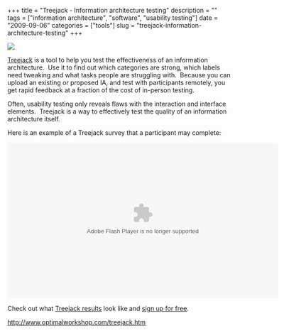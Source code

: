 +++
title = "Treejack - Information architecture testing"
description = ""
tags = ["information architecture", "software", "usability testing"]
date = "2009-09-06"
categories = ["tools"]
slug = "treejack-information-architecture-testing"
+++


<div class="tool-screenshot mb1"><a href="http://www.optimalworkshop.com/treejack.htm"><img id="bluga-thumbnail-2732" class="bluga-thumbnail custom" src="//konigi.com/media/bluga/
wt522ffa93a86b5_custom.jpg"/></a></div><p><a href="http://www.optimalworkshop.com/treejack.htm">Treejack</a> is a tool to help you test the effectiveness of an information architecture.&nbsp; Use it to find out which categories are strong, which labels need tweaking and what tasks people are struggling with.&nbsp; Because you can upload an existing or proposed IA, and test with participants remotely, you get rapid feedback at a fraction of the cost of in-person testing.</p>
<p>Often, usability testing only reveals flaws with the interaction and interface elements.&nbsp; Treejack is a way to effectively test the quality of an information architecture itself.</p>
<p>Here is an example of a Treejack survey that a participant may complete:</p>
<object width="610" height="351"> <param name="movie" value="http://content.screencast.com/users/samng/folders/Jing/media/f3cfd91f-4000-4420-8ac9-b9cebe459eaa/jingh264player.swf"></param> <param name="quality" value="high"></param> <param name="bgcolor" value="#FFFFFF"></param> <param name="flashVars" value="thumb=http://content.screencast.com/users/samng/folders/Jing/media/f3cfd91f-4000-4420-8ac9-b9cebe459eaa/FirstFrame.jpg&amp;containerwidth=952&amp;containerheight=548&amp;showbranding=false&amp;content=http://content.screencast.com/users/samng/folders/Jing/media/f3cfd91f-4000-4420-8ac9-b9cebe459eaa/00000071.mp4"></param> <param name="allowFullScreen" value="true"></param> <param name="scale" value="showall"></param> <param name="allowScriptAccess" value="always"></param> <param name="base" value="http://content.screencast.com/users/samng/folders/Jing/media/f3cfd91f-4000-4420-8ac9-b9cebe459eaa/"></param> <embed src="http://content.screencast.com/users/samng/folders/Jing/media/f3cfd91f-4000-4420-8ac9-b9cebe459eaa/jingh264player.swf" quality="high" bgcolor="#FFFFFF" width="610" height="351" type="application/x-shockwave-flash" allowScriptAccess="always" flashVars="thumb=http://content.screencast.com/users/samng/folders/Jing/media/f3cfd91f-4000-4420-8ac9-b9cebe459eaa/FirstFrame.jpg&amp;containerwidth=952&amp;containerheight=548&amp;showbranding=false&amp;content=http://content.screencast.com/users/samng/folders/Jing/media/f3cfd91f-4000-4420-8ac9-b9cebe459eaa/00000071.mp4" allowFullScreen="true" base="http://content.screencast.com/users/samng/folders/Jing/media/f3cfd91f-4000-4420-8ac9-b9cebe459eaa/" scale="showall"></embed> </object><p>
Check out what <a href="http://www.optimalworkshop.com/treejack.htm">Treejack results</a> look like and <a href="http://www.optimalworkshop.com/workshop/registration/sign-up.jsf">sign up for free</a>.</p>
  
<p><a href="http://www.optimalworkshop.com/treejack.htm">http://www.optimalworkshop.com/treejack.htm</a></p>
      
